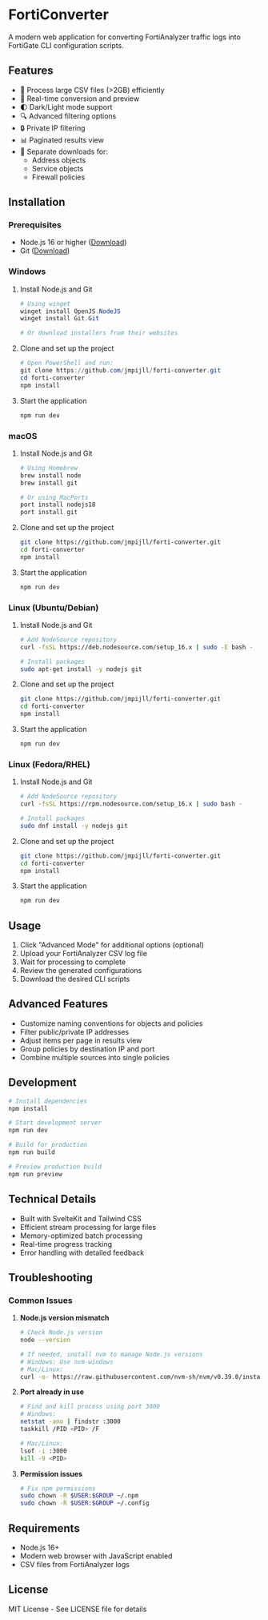 # FortiConverter

A modern web application for converting FortiAnalyzer traffic logs into FortiGate CLI configuration scripts.

## Features

- 📁 Process large CSV files (>2GB) efficiently
- 🔄 Real-time conversion and preview
- 🌓 Dark/Light mode support
- 🔍 Advanced filtering options
- 🔒 Private IP filtering
- 📊 Paginated results view
- 💾 Separate downloads for:
  - Address objects
  - Service objects
  - Firewall policies

## Installation

### Prerequisites

- Node.js 16 or higher ([Download](https://nodejs.org/))
- Git ([Download](https://git-scm.com/downloads))

### Windows

1. Install Node.js and Git
   ```powershell
   # Using winget
   winget install OpenJS.NodeJS
   winget install Git.Git

   # Or download installers from their websites
   ```

2. Clone and set up the project
   ```powershell
   # Open PowerShell and run:
   git clone https://github.com/jmpijll/forti-converter.git
   cd forti-converter
   npm install
   ```

3. Start the application
   ```powershell
   npm run dev
   ```

### macOS

1. Install Node.js and Git
   ```bash
   # Using Homebrew
   brew install node
   brew install git

   # Or using MacPorts
   port install nodejs18
   port install git
   ```

2. Clone and set up the project
   ```bash
   git clone https://github.com/jmpijll/forti-converter.git
   cd forti-converter
   npm install
   ```

3. Start the application
   ```bash
   npm run dev
   ```

### Linux (Ubuntu/Debian)

1. Install Node.js and Git
   ```bash
   # Add NodeSource repository
   curl -fsSL https://deb.nodesource.com/setup_16.x | sudo -E bash -

   # Install packages
   sudo apt-get install -y nodejs git
   ```

2. Clone and set up the project
   ```bash
   git clone https://github.com/jmpijll/forti-converter.git
   cd forti-converter
   npm install
   ```

3. Start the application
   ```bash
   npm run dev
   ```

### Linux (Fedora/RHEL)

1. Install Node.js and Git
   ```bash
   # Add NodeSource repository
   curl -fsSL https://rpm.nodesource.com/setup_16.x | sudo bash -

   # Install packages
   sudo dnf install -y nodejs git
   ```

2. Clone and set up the project
   ```bash
   git clone https://github.com/jmpijll/forti-converter.git
   cd forti-converter
   npm install
   ```

3. Start the application
   ```bash
   npm run dev
   ```

## Usage

1. Click "Advanced Mode" for additional options (optional)
2. Upload your FortiAnalyzer CSV log file
3. Wait for processing to complete
4. Review the generated configurations
5. Download the desired CLI scripts

## Advanced Features

- Customize naming conventions for objects and policies
- Filter public/private IP addresses
- Adjust items per page in results view
- Group policies by destination IP and port
- Combine multiple sources into single policies

## Development

```bash
# Install dependencies
npm install

# Start development server
npm run dev

# Build for production
npm run build

# Preview production build
npm run preview
```

## Technical Details

- Built with SvelteKit and Tailwind CSS
- Efficient stream processing for large files
- Memory-optimized batch processing
- Real-time progress tracking
- Error handling with detailed feedback

## Troubleshooting

### Common Issues

1. **Node.js version mismatch**
   ```bash
   # Check Node.js version
   node --version
   
   # If needed, install nvm to manage Node.js versions
   # Windows: Use nvm-windows
   # Mac/Linux:
   curl -o- https://raw.githubusercontent.com/nvm-sh/nvm/v0.39.0/install.sh | bash
   ```

2. **Port already in use**
   ```bash
   # Find and kill process using port 3000
   # Windows:
   netstat -ano | findstr :3000
   taskkill /PID <PID> /F

   # Mac/Linux:
   lsof -i :3000
   kill -9 <PID>
   ```

3. **Permission issues**
   ```bash
   # Fix npm permissions
   sudo chown -R $USER:$GROUP ~/.npm
   sudo chown -R $USER:$GROUP ~/.config
   ```

## Requirements

- Node.js 16+
- Modern web browser with JavaScript enabled
- CSV files from FortiAnalyzer logs

## License

MIT License - See LICENSE file for details 